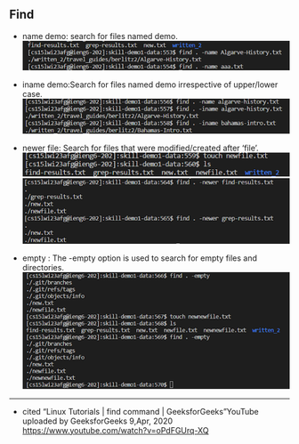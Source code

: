 **Find**
----------------------------------------------------------------------------------------
* name demo: search for files named demo.
![Image](lab3image1.png)

* iname demo:Search for files named demo irrespective of upper/lower case.
![Image](lab3image2.png)

* newer file: Search for files that were modified/created after ‘file’.
![Image](lab3image3.png)
  ![Image](lab3image4.png)

* empty : The -empty option is used to search for empty files and directories.
![Image](lab3image5.png)
-----------------------------------------------------------------------------------------
* cited 
“Linux Tutorials | find command | GeeksforGeeks”YouTube uploaded by GeeksforGeeks 9,Apr, 2020 https://www.youtube.com/watch?v=oPdFGUrq-XQ  
